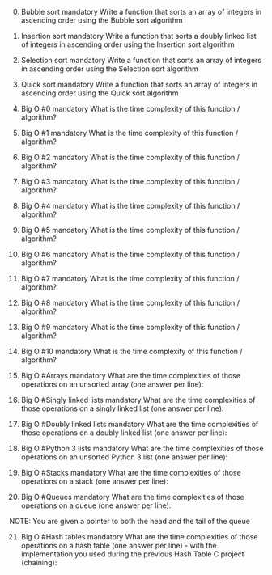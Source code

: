 0. Bubble sort mandatory
Write a function that sorts an array of integers in ascending order using the Bubble sort algorithm

1. Insertion sort mandatory
Write a function that sorts a doubly linked list of integers in ascending order using the Insertion sort algorithm

2. Selection sort mandatory
Write a function that sorts an array of integers in ascending order using the Selection sort algorithm

3. Quick sort mandatory
Write a function that sorts an array of integers in ascending order using the Quick sort algorithm

4. Big O #0 mandatory
What is the time complexity of this function / algorithm?

5. Big O #1 mandatory
What is the time complexity of this function / algorithm?

6. Big O #2 mandatory
What is the time complexity of this function / algorithm?

7. Big O #3 mandatory
What is the time complexity of this function / algorithm?

8. Big O #4 mandatory
What is the time complexity of this function / algorithm?

9. Big O #5 mandatory
What is the time complexity of this function / algorithm?

10. Big O #6 mandatory
What is the time complexity of this function / algorithm?

11. Big O #7 mandatory
What is the time complexity of this function / algorithm?

12. Big O #8 mandatory
What is the time complexity of this function / algorithm?

13. Big O #9 mandatory
What is the time complexity of this function / algorithm?

14. Big O #10 mandatory
What is the time complexity of this function / algorithm?

15. Big O #Arrays mandatory
What are the time complexities of those operations on an unsorted array (one answer per line):

16. Big O #Singly linked lists mandatory
What are the time complexities of those operations on a singly linked list (one answer per line):

17. Big O #Doubly linked lists mandatory
What are the time complexities of those operations on a doubly linked list (one answer per line):

18. Big O #Python 3 lists mandatory
What are the time complexities of those operations on an unsorted Python 3 list (one answer per line):

19. Big O #Stacks mandatory
What are the time complexities of those operations on a stack (one answer per line):

20. Big O #Queues mandatory
What are the time complexities of those operations on a queue (one answer per line):

NOTE: You are given a pointer to both the head and the tail of the queue

21. Big O #Hash tables mandatory
What are the time complexities of those operations on a hash table (one answer per line) - with the implementation you used during the previous Hash Table C project (chaining):